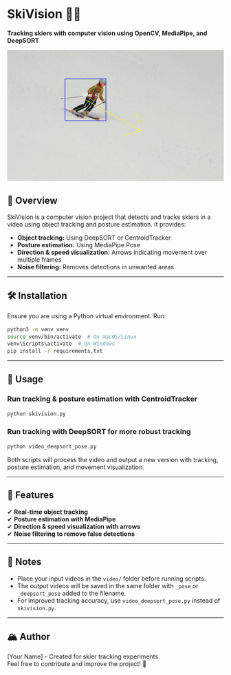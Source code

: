 # SkiVision 🎿👀  
**Tracking skiers with computer vision using OpenCV, MediaPipe, and DeepSORT**  


![SkiVision preview](images/skier.png)


## 📌 Overview  
SkiVision is a computer vision project that detects and tracks skiers in a video using object tracking and posture estimation. It provides:  
- **Object tracking:** Using DeepSORT or CentroidTracker  
- **Posture estimation:** Using MediaPipe Pose  
- **Direction & speed visualization:** Arrows indicating movement over multiple frames  
- **Noise filtering:** Removes detections in unwanted areas  

---

## 🛠️ Installation  
Ensure you are using a Python virtual environment. Run:  

```sh
python3 -m venv venv
source venv/bin/activate  # On macOS/Linux
venv\Scripts\activate  # On Windows
pip install -r requirements.txt
```

---

## 🎥 Usage  
### **Run tracking & posture estimation with CentroidTracker**  
```sh
python skivision.py
```
### **Run tracking with DeepSORT for more robust tracking**  
```sh
python video_deepsort_pose.py
```

Both scripts will process the video and output a new version with tracking, posture estimation, and movement visualization.

---

## 🎯 Features  
✔ **Real-time object tracking**  
✔ **Posture estimation with MediaPipe**  
✔ **Direction & speed visualization with arrows**  
✔ **Noise filtering to remove false detections**  

---

## 📌 Notes  
- Place your input videos in the `video/` folder before running scripts.  
- The output videos will be saved in the same folder with `_pose` or `_deepsort_pose` added to the filename.  
- For improved tracking accuracy, use `video_deepsort_pose.py` instead of `skivision.py`.  

---

## 🏔️ Author  
[Your Name] - Created for skier tracking experiments.  
Feel free to contribute and improve the project! 🚀  
